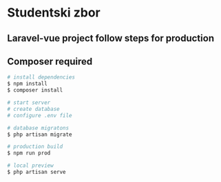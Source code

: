 # Studentski zbor

## Laravel-vue project follow steps for production
## Composer required

```bash
# install dependencies
$ npm install
$ composer install

# start server
# create database
# configure .env file

# database migratons
$ php artisan migrate

# production build
$ npm run prod

# local preview
$ php artisan serve
```